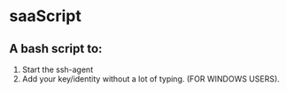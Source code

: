 # saaScript

## A bash script to:
1. Start the ssh-agent
2. Add your key/identity
without a lot of typing. (FOR WINDOWS USERS).


